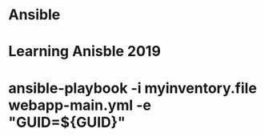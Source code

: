 # Ansible
# Learning Anisble 2019
# ansible-playbook -i myinventory.file webapp-main.yml -e "GUID=${GUID}"

